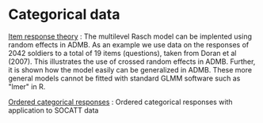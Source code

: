 #  Categorical data

[Item response theory][1]
:  The multilevel Rasch model can be implented using random effects in ADMB. As an example we use data on the responses of 2042 soldiers to a total of 19 items (questions), taken from Doran et al (2007). This illustrates the use of crossed random effects in ADMB. Further, it is shown how the model easily can be generalized in ADMB. These more general models cannot be fitted with standard GLMM software such as "lmer" in R.

[Ordered categorical responses][2]
:  Ordered categorical responses with application to SOCATT data


[1]: ./item-response-theory-irt-and-the-multilevel-rasch-model-1/
[2]: ./ordered-categorical-responses/
